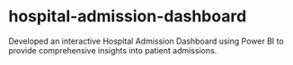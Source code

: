 # hospital-admission-dashboard
Developed an interactive Hospital Admission Dashboard using Power BI to provide comprehensive insights into patient admissions.
